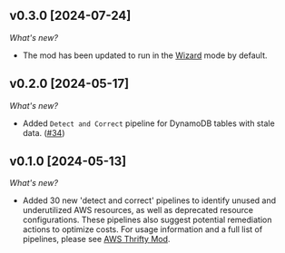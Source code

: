 ## v0.3.0 [2024-07-24]

_What's new?_

- The mod has been updated to run in the [Wizard](https://hub.flowpipe.io/mods/turbot/aws_thrifty#wizard) mode by default.

## v0.2.0 [2024-05-17]

_What's new?_

- Added `Detect and Correct` pipeline for DynamoDB tables with stale data. ([#34](https://github.com/turbot/flowpipe-mod-aws-thrifty/pull/34))

## v0.1.0 [2024-05-13]

_What's new?_

- Added 30 new 'detect and correct' pipelines to identify unused and underutilized AWS resources, as well as deprecated resource configurations. These pipelines also suggest potential remediation actions to optimize costs. For usage information and a full list of pipelines, please see [AWS Thrifty Mod](https://hub.flowpipe.io/mods/turbot/aws_thrifty).